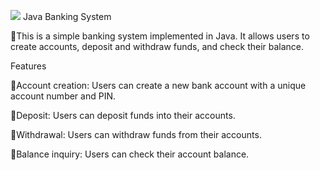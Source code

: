 ![]([https://cdn.dribbble.com/users/484138/screenshots/3351025/bankbuilddribbble.gif](https://cdn.dribbble.com/users/935078/screenshots/3622876/pig.gif))
Java Banking System 

🔸This is a simple banking system implemented in Java. It allows users to create accounts, deposit and withdraw funds, and check their balance.

Features 

🔸Account creation: Users can create a new bank account with a unique account number and PIN.

🔸Deposit: Users can deposit funds into their accounts.

🔸Withdrawal: Users can withdraw funds from their accounts.

🔸Balance inquiry: Users can check their account balance.
